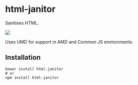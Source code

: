 # html-janitor

Sanitises HTML.

![](https://circleci.com/gh/guardian/html-janitor.png?circle-token=bd24300ee650966837a73bfe03386828f0192c06)

Uses UMD for support in AMD and Common JS environments.

## Installation

```
bower install html-janitor
# or
npm install html-janitor
```

